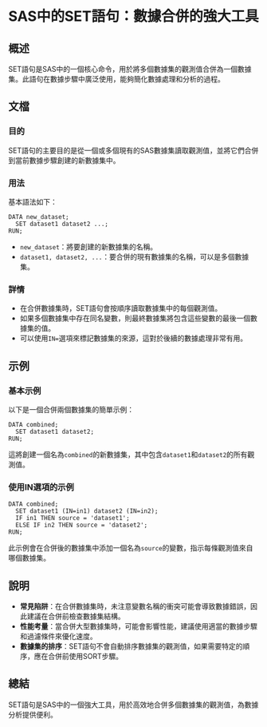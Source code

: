 <!--
Meta Description: # SAS中的SET語句：數據合併的強大工具 ## 概述 SET語句是SAS中的一個核心命令，用於將多個數據集的觀測值合併為一個數據集。此語句在數據步驟中廣泛使用，能夠簡化數據處理和分析的過程。 ## 文檔 ### 目的 SET語句的主要目的是從一個或多個現有的SAS數據集讀取觀測值，並將它們合併到...
Meta Keywords: dataset1, dataset2, sas, data, set
-->

# SAS中的SET語句：數據合併的強大工具

## 概述
SET語句是SAS中的一個核心命令，用於將多個數據集的觀測值合併為一個數據集。此語句在數據步驟中廣泛使用，能夠簡化數據處理和分析的過程。

## 文檔
### 目的
SET語句的主要目的是從一個或多個現有的SAS數據集讀取觀測值，並將它們合併到當前數據步驟創建的新數據集中。

### 用法
基本語法如下：
```sas
DATA new_dataset;
  SET dataset1 dataset2 ...;
RUN;
```
- `new_dataset`：將要創建的新數據集的名稱。
- `dataset1, dataset2, ...`：要合併的現有數據集的名稱，可以是多個數據集。

### 詳情
- 在合併數據集時，SET語句會按順序讀取數據集中的每個觀測值。
- 如果多個數據集中存在同名變數，則最終數據集將包含這些變數的最後一個數據集的值。
- 可以使用`IN=`選項來標記數據集的來源，這對於後續的數據處理非常有用。

## 示例
### 基本示例
以下是一個合併兩個數據集的簡單示例：
```sas
DATA combined;
  SET dataset1 dataset2;
RUN;
```
這將創建一個名為`combined`的新數據集，其中包含`dataset1`和`dataset2`的所有觀測值。

### 使用IN選項的示例
```sas
DATA combined;
  SET dataset1 (IN=in1) dataset2 (IN=in2);
  IF in1 THEN source = 'dataset1';
  ELSE IF in2 THEN source = 'dataset2';
RUN;
```
此示例會在合併後的數據集中添加一個名為`source`的變數，指示每條觀測值來自哪個數據集。

## 說明
- **常見陷阱**：在合併數據集時，未注意變數名稱的衝突可能會導致數據錯誤，因此建議在合併前檢查數據集結構。
- **性能考量**：當合併大型數據集時，可能會影響性能，建議使用適當的數據步驟和過濾條件來優化速度。
- **數據集的排序**：SET語句不會自動排序數據集的觀測值，如果需要特定的順序，應在合併前使用SORT步驟。

## 總結
SET語句是SAS中的一個強大工具，用於高效地合併多個數據集的觀測值，為數據分析提供便利。